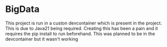 # BigData

This project is run in a custon devcontainer which is present in the project. This is due to Java21 being required.
Creating this has been a pain and it requires the pip install to run beforehand. This was planned to be in the devcontainer but it wasn't working